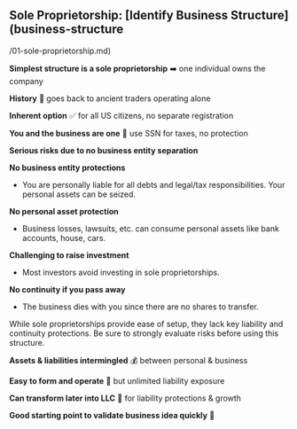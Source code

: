 ## Sole Proprietorship: [Identify Business Structure](business-structure
/01-sole-proprietorship.md)

**Simplest structure is a sole proprietorship** ➡️ one individual owns the company 

**History** 📜 goes back to ancient traders operating alone

**Inherent option** ✅ for all US citizens, no separate registration

**You and the business are one** 🤝 use SSN for taxes, no protection

**Serious risks due to no business entity separation**

**No business entity protections** 

- You are personally liable for all debts and legal/tax responsibilities. Your personal assets can be seized.

**No personal asset protection**

- Business losses, lawsuits, etc. can consume personal assets like bank accounts, house, cars.

**Challenging to raise investment** 

- Most investors avoid investing in sole proprietorships.

**No continuity if you pass away**

- The business dies with you since there are no shares to transfer.


While sole proprietorships provide ease of setup, they lack key liability and continuity protections. Be sure to strongly evaluate risks before using this structure. 

**Assets & liabilities intermingled** 💰 between personal & business

**Easy to form and operate** 🚀 but unlimited liability exposure  

**Can transform later into LLC** 🦋 for liability protections & growth

**Good starting point to validate business idea quickly** 🎯
